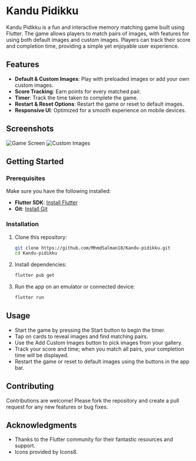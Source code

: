 # Kandu Pidikku 

Kandu Pidikku is a fun and interactive memory matching game built using Flutter. The game allows players to match pairs of images, with features for using both default images and custom images. Players can track their score and completion time, providing a simple yet enjoyable user experience.

## Features

- **Default & Custom Images**: Play with preloaded images or add your own custom images.
- **Score Tracking**: Earn points for every matched pair.
- **Timer**: Track the time taken to complete the game.
- **Restart & Reset Options**: Restart the game or reset to default images.
- **Responsive UI**: Optimized for a smooth experience on mobile devices.

## Screenshots

<!-- Include some screenshots of your app's UI here -->
![Game Screen](screenshots/game_screen.png)
![Custom Images](screenshots/custom_images.png)

## Getting Started

### Prerequisites

Make sure you have the following installed:
- **Flutter SDK**: [Install Flutter](https://flutter.dev/docs/get-started/install)
- **Git**: [Install Git](https://git-scm.com/book/en/v2/Getting-Started-Installing-Git)

### Installation

1. Clone this repository:
   ```bash
   git clone https://github.com/MhmdSalman18/Kandu-pidikku.git
   cd Kandu-pidikku

2. Install dependencies:
   ```bash
   flutter pub get

3. Run the app on an emulator or connected device:
   ```bash
   flutter run

## Usage

- Start the game by pressing the Start button to begin the timer.
- Tap on cards to reveal images and find matching pairs.
- Use the Add Custom Images button to pick images from your gallery.
- Track your score and time; when you match all pairs, your completion time will be displayed.
- Restart the game or reset to default images using the buttons in the app bar.

## Contributing

Contributions are welcome! Please fork the repository and create a pull request for any new features or bug fixes.

## Acknowledgments

- Thanks to the Flutter community for their fantastic resources and support.
- Icons provided by Icons8.
